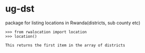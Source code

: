 # ug-dst
package for listing locations in Rwanda(districts, sub county etc) 

```
>>> from rwalocation import location
>>> location()

This returns the first item in the array of districts
```